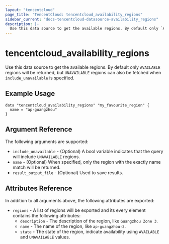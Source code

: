 ```yaml
---
layout: "tencentcloud"
page_title: "TencentCloud: tencentcloud_availability_regions"
sidebar_current: "docs-tencentcloud-datasource-availability_regions"
description: |-
  Use this data source to get the available regions. By default only `AVAILABLE` regions will be returned, but `UNAVAILABLE` regions can also be fetched when `include_unavailable` is specified.
---
```


# tencentcloud_availability_regions

Use this data source to get the available regions. By default only `AVAILABLE` regions will be returned, but `UNAVAILABLE` regions can also be fetched when `include_unavailable` is specified.

## Example Usage

```hcl
data "tencentcloud_availability_regions" "my_favourite_region" {
  name = "ap-guangzhou"
}
```

## Argument Reference

The following arguments are supported:

* `include_unavailable` - (Optional) A bool variable indicates that the query will include `UNAVAILABLE` regions.
* `name` - (Optional) When specified, only the region with the exactly name match will be returned.
* `result_output_file` - (Optional) Used to save results.

## Attributes Reference

In addition to all arguments above, the following attributes are exported:

* `regions` - A list of regions will be exported and its every element contains the following attributes:
  * `description` - The description of the region, like `Guangzhou Zone 3`.
  * `name` - The name of the region, like `ap-guangzhou-3`.
  * `state` - The state of the region, indicate availability using `AVAILABLE` and `UNAVAILABLE` values.


